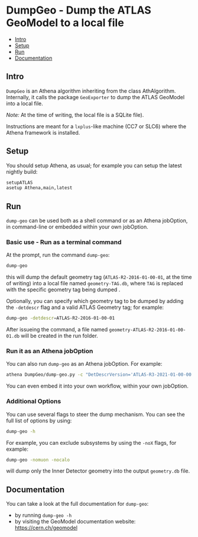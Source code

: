 # DumpGeo - Dump the ATLAS GeoModel to a local file

 * [Intro](#intro) 
 * [Setup](#build)
 * [Run](#run)
 * [Documentation](#documentation)

## Intro

`DumpGeo` is an Athena algorithm inheriting from the class AthAlgorithm. Internally, it calls the package `GeoExporter` to dump 
the ATLAS GeoModel into a local file.

*Note:* At the time of writing, the local file is a SQLite file).

Instructions are meant for a `lxplus`-like machine (CC7 or SLC6) where the Athena framework is installed.




## Setup 

You should setup Athena, as usual; for example you can setup the latest nightly build:

```bash
setupATLAS
asetup Athena,main,latest
```

## Run

`dump-geo` can be used both as a shell command or as an Athena jobOption, in command-line or embedded within your own jobOption.

### Basic use - Run as a terminal command

At the prompt, run the command `dump-geo`:

```bash
dump-geo
```

this will dump the default geometry tag (`ATLAS-R2-2016-01-00-01`, at the time of writing) 
into a local file named `geometry-TAG.db`, where `TAG` is replaced with the specific geometry tag being dumped .

Optionally, you can specify which geometry tag to be dumped by adding the `-detdescr` flag and a valid ATLAS Geometry tag; for example:

```bash
dump-geo -detdescr=ATLAS-R2-2016-01-00-01
```

After issueing the command, a file named `geometry-ATLAS-R2-2016-01-00-01.db` will be created in the run folder.


### Run it as an Athena jobOption

You can also run `dump-geo` as an Athena jobOption. For example:

```bash
athena DumpGeo/dump-geo.py -c "DetDescrVersion='ATLAS-R3-2021-01-00-00‘"
```

You can even embed it into your own workflow, within your own jobOption.


### Additional Options

You can use several flags to steer the dump mechanism. You can see the full list of options by using:

```bash
dump-geo -h
```

For example, you can exclude subsystems by using the `-noX` flags, for example:

```bash
dump-geo -nomuon -nocalo
```

will dump only the Inner Detector geometry into the output `geometry.db` file.

## Documentation

You can take a look at the full documentation for `dump-geo`:

- by running `dump-geo -h`
- by visiting the GeoModel documentation website: https://cern.ch/geomodel

 

